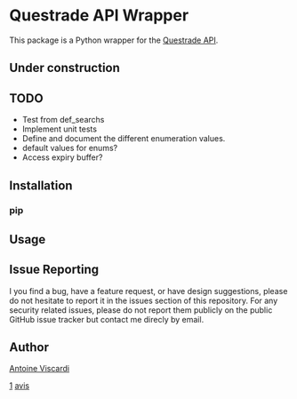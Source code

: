 # Questrade API Wrapper
This package is a Python wrapper for the [Questrade API](1).

## Under construction

## TODO
- Test from def_searchs
- Implement unit tests
- Define and document the different enumeration values.
- default values for enums?
- Access expiry buffer? 

## Installation
### pip

## Usage

## Issue Reporting
I you find a bug, have a feature request, or have design suggestions, please do not hesitate to report it in the issues section of this repository. For any security related issues, please do not report them publicly on the public GitHub issue tracker but contact me direcly by email.

## Author
[Antoine Viscardi](avis)

[1](https://www.questrade.com/api/documentation/getting-started)
[avis](antoineviscardi.github.io)